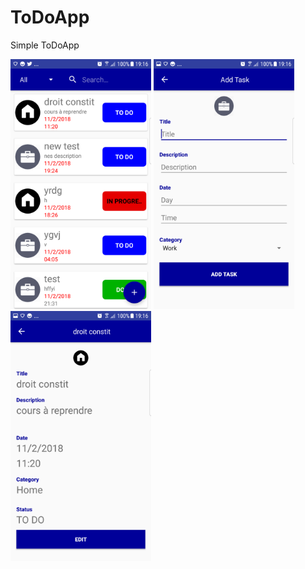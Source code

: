 # ToDoApp
Simple ToDoApp

<img src="https://raw.githubusercontent.com/Gedrah/ToDoApp/master/Screenshots/Screenshot_20180211-191622.png" height="400"> <img src="https://raw.githubusercontent.com/Gedrah/ToDoApp/master/Screenshots/Screenshot_20180211-191630.png" height="400">
<img src="https://raw.githubusercontent.com/Gedrah/ToDoApp/master/Screenshots/Screenshot_20180211-191649.png" height="400">
